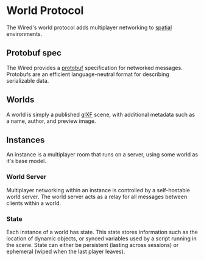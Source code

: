 # World Protocol

The Wired's world protocol adds multiplayer networking to [spatial](../spatial) environments.

## Protobuf spec

The Wired provides a [protobuf](https://protobuf.dev/) specification for networked messages.
Protobufs are an efficient language-neutral format for describing serializable data.

## Worlds

A world is simply a published [glXF](../spatial#scenes-glxf) scene, with additional metadata such as a name, author, and preview image.

## Instances

An instance is a multiplayer room that runs on a server, using some world as it's base model.

### World Server

Multiplayer networking within an instance is controlled by a self-hostable world server.
The world server acts as a relay for all messages between clients within a world.

### State

Each instance of a world has state.
This state stores information such as the location of dynamic objects, or synced variables used by a script running in the scene.
State can either be persistent (lasting across sessions) or ephemeral (wiped when the last player leaves).

